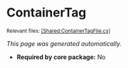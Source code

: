 # ContainerTag
<sup>Relevant files: [[Shared:ContainerTagFile.cs]](https://github.com/Regalis11/Barotrauma/blob/master/Barotrauma/BarotraumaShared/SharedSource/ContentManagement/ContentFile/ContainerTagFile.cs)</sup>

*This page was generated automatically.*

- **Required by core package:** No



